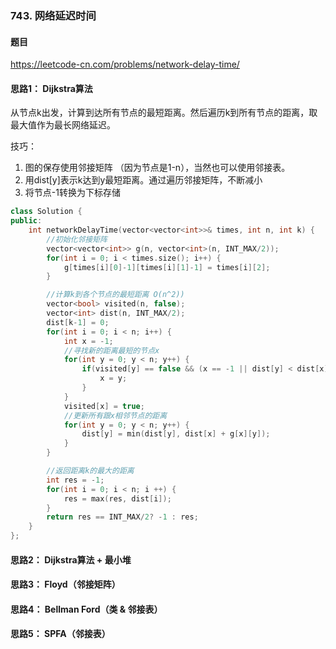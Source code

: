 ### 743. 网络延迟时间

#### 题目
https://leetcode-cn.com/problems/network-delay-time/

#### 思路1： Dijkstra算法

从节点k出发，计算到达所有节点的最短距离。然后遍历k到所有节点的距离，取最大值作为最长网络延迟。

技巧：
1. 图的保存使用邻接矩阵 （因为节点是1-n），当然也可以使用邻接表。
2. 用dist[y]表示k达到y最短距离。通过遍历邻接矩阵，不断减小
3. 将节点-1转换为下标存储

```cpp
class Solution {
public:
    int networkDelayTime(vector<vector<int>>& times, int n, int k) {        
        //初始化邻接矩阵
        vector<vector<int>> g(n, vector<int>(n, INT_MAX/2));
        for(int i = 0; i < times.size(); i++) {
            g[times[i][0]-1][times[i][1]-1] = times[i][2];
        }

        //计算k到各个节点的最短距离 O(n^2))
        vector<bool> visited(n, false);
        vector<int> dist(n, INT_MAX/2);
        dist[k-1] = 0;
        for(int i = 0; i < n; i++) {
            int x = -1;
            //寻找新的距离最短的节点x
            for(int y = 0; y < n; y++) {
                if(visited[y] == false && (x == -1 || dist[y] < dist[x])) {
                    x = y;
                }
            }
            visited[x] = true;
            //更新所有跟x相邻节点的距离
            for(int y = 0; y < n; y++) {
                dist[y] = min(dist[y], dist[x] + g[x][y]);
            }
        }

        //返回距离k的最大的距离
        int res = -1;
        for(int i = 0; i < n; i ++) {
            res = max(res, dist[i]);
        }
        return res == INT_MAX/2? -1 : res;
    }
};
```
#### 思路2： Dijkstra算法 + 最小堆

#### 思路3： Floyd（邻接矩阵）

#### 思路4： Bellman Ford（类 & 邻接表）

#### 思路5： SPFA（邻接表）


